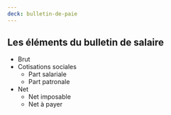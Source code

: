 ```yaml
---
deck: bulletin-de-paie
---
```


## Les éléments du bulletin de salaire

* Brut
* Cotisations sociales
  * Part salariale
  * Part patronale
* Net
  * Net imposable
  * Net à payer
